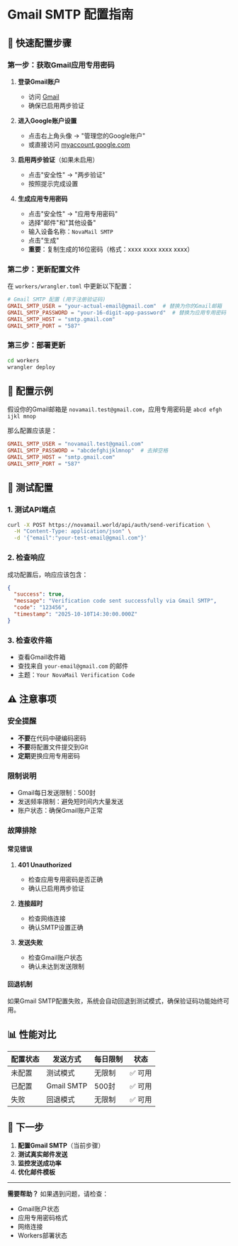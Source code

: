 # Gmail SMTP 配置指南

## 🚀 快速配置步骤

### 第一步：获取Gmail应用专用密码

1. **登录Gmail账户**
   - 访问 [Gmail](https://gmail.com)
   - 确保已启用两步验证

2. **进入Google账户设置**
   - 点击右上角头像 → "管理您的Google账户"
   - 或直接访问 [myaccount.google.com](https://myaccount.google.com)

3. **启用两步验证**（如果未启用）
   - 点击"安全性" → "两步验证"
   - 按照提示完成设置

4. **生成应用专用密码**
   - 点击"安全性" → "应用专用密码"
   - 选择"邮件"和"其他设备"
   - 输入设备名称：`NovaMail SMTP`
   - 点击"生成"
   - **重要**：复制生成的16位密码（格式：xxxx xxxx xxxx xxxx）

### 第二步：更新配置文件

在 `workers/wrangler.toml` 中更新以下配置：

```toml
# Gmail SMTP 配置 (用于注册验证码)
GMAIL_SMTP_USER = "your-actual-email@gmail.com"  # 替换为你的Gmail邮箱
GMAIL_SMTP_PASSWORD = "your-16-digit-app-password"  # 替换为应用专用密码
GMAIL_SMTP_HOST = "smtp.gmail.com"
GMAIL_SMTP_PORT = "587"
```

### 第三步：部署更新

```bash
cd workers
wrangler deploy
```

## 🔧 配置示例

假设你的Gmail邮箱是 `novamail.test@gmail.com`，应用专用密码是 `abcd efgh ijkl mnop`

那么配置应该是：

```toml
GMAIL_SMTP_USER = "novamail.test@gmail.com"
GMAIL_SMTP_PASSWORD = "abcdefghijklmnop"  # 去掉空格
GMAIL_SMTP_HOST = "smtp.gmail.com"
GMAIL_SMTP_PORT = "587"
```

## 🧪 测试配置

### 1. 测试API端点
```bash
curl -X POST https://novamail.world/api/auth/send-verification \
  -H "Content-Type: application/json" \
  -d '{"email":"your-test-email@gmail.com"}'
```

### 2. 检查响应
成功配置后，响应应该包含：
```json
{
  "success": true,
  "message": "Verification code sent successfully via Gmail SMTP",
  "code": "123456",
  "timestamp": "2025-10-10T14:30:00.000Z"
}
```

### 3. 检查收件箱
- 查看Gmail收件箱
- 查找来自 `your-email@gmail.com` 的邮件
- 主题：`Your NovaMail Verification Code`

## ⚠️ 注意事项

### 安全提醒
- **不要**在代码中硬编码密码
- **不要**将配置文件提交到Git
- **定期**更换应用专用密码

### 限制说明
- Gmail每日发送限制：500封
- 发送频率限制：避免短时间内大量发送
- 账户状态：确保Gmail账户正常

### 故障排除

#### 常见错误
1. **401 Unauthorized**
   - 检查应用专用密码是否正确
   - 确认已启用两步验证

2. **连接超时**
   - 检查网络连接
   - 确认SMTP设置正确

3. **发送失败**
   - 检查Gmail账户状态
   - 确认未达到发送限制

#### 回退机制
如果Gmail SMTP配置失败，系统会自动回退到测试模式，确保验证码功能始终可用。

## 📊 性能对比

| 配置状态 | 发送方式 | 每日限制 | 状态 |
|----------|----------|----------|------|
| 未配置 | 测试模式 | 无限制 | ✅ 可用 |
| 已配置 | Gmail SMTP | 500封 | ✅ 可用 |
| 失败 | 回退模式 | 无限制 | ✅ 可用 |

## 🎯 下一步

1. **配置Gmail SMTP**（当前步骤）
2. **测试真实邮件发送**
3. **监控发送成功率**
4. **优化邮件模板**

---

**需要帮助？** 如果遇到问题，请检查：
- Gmail账户状态
- 应用专用密码格式
- 网络连接
- Workers部署状态
